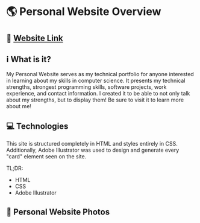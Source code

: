 # 🌎 Personal Website Overview

## 🚀 [Website Link](https://zaneermitha.com/index.html)

## ℹ️ What is it?

My Personal Website serves as my technical portfolio for anyone interested in learning about my skills in computer science. It presents my technical strengths, strongest programming skills, software projects, work experience, and contact information. I created it to be able to not only talk about my strengths, but to display them! Be sure to visit it to learn more about me!

## 💻 Technologies

This site is structured completely in HTML and styles entirely in CSS. Additionally, Adobe Illustrator was used to design and generate every "card" element seen on the site.

TL;DR:

- HTML
- CSS
- Adobe Illustrator

## 📸 Personal Website Photos
